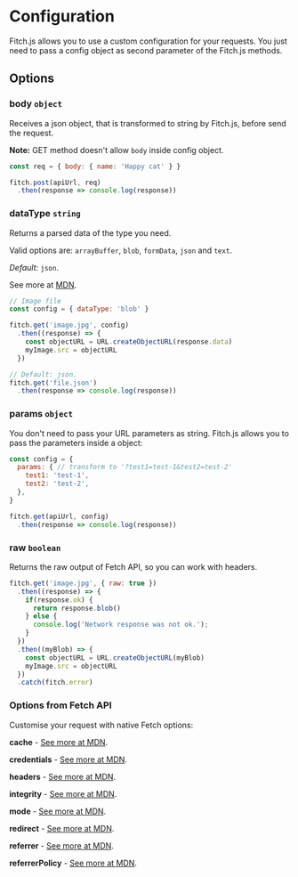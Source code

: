 # Configuration

Fitch.js allows you to use a custom configuration for your requests. You just need to pass a config object as second parameter of the Fitch.js methods.

## Options

### **body** `object`

Receives a json object, that is transformed to string by Fitch.js, before send the request.

**Note:** GET method doesn't allow `body` inside config object.

```js
const req = { body: { name: 'Happy cat' } }

fitch.post(apiUrl, req)
  .then(response => console.log(response))
```

### **dataType** `string`

Returns a parsed data of the type you need.

Valid options are: `arrayBuffer`, `blob`, `formData`, `json` and `text`.

*Default:* `json`.

See more at [MDN](https://developer.mozilla.org/en-US/docs/Web/API/Body).

```js
// Image file
const config = { dataType: 'blob' }

fitch.get('image.jpg', config)
  .then((response) => {
    const objectURL = URL.createObjectURL(response.data)
    myImage.src = objectURL
  })

// Default: json.
fitch.get('file.json')
  .then(response => console.log(response))
```

### **params** `object`

You don't need to pass your URL parameters as string. Fitch.js allows you to pass the parameters inside a object:

```js
const config = {
  params: { // transform to '?test1=test-1&test2=test-2'
    test1: 'test-1',
    test2: 'test-2',
  },
}

fitch.get(apiUrl, config)
  .then(response => console.log(response))
```

### **raw** `boolean`

Returns the raw output of Fetch API, so you can work with headers.

```js
fitch.get('image.jpg', { raw: true })
  .then((response) => {
    if(response.ok) {
      return response.blob()
    } else {
      console.log('Network response was not ok.');
    }
  })
  .then((myBlob) => {
    const objectURL = URL.createObjectURL(myBlob)
    myImage.src = objectURL
  })
  .catch(fitch.error)
```

### Options from Fetch API

Customise your request with native Fetch options:

**cache** - [See more at MDN](https://developer.mozilla.org/en-US/docs/Web/API/Request/cache).

**credentials** - [See more at MDN](https://developer.mozilla.org/en-US/docs/Web/API/GlobalFetch/fetch).

**headers** - [See more at MDN](https://developer.mozilla.org/en-US/docs/Web/API/Request/headers).

**integrity** - [See more at MDN](https://developer.mozilla.org/en-US/docs/Web/API/GlobalFetch/fetch).

**mode** - [See more at MDN](https://developer.mozilla.org/en-US/docs/Web/API/Request/mode).

**redirect** - [See more at MDN](https://developer.mozilla.org/en-US/docs/Web/API/GlobalFetch/fetch).

**referrer** - [See more at MDN](https://developer.mozilla.org/en-US/docs/Web/API/GlobalFetch/fetch).

**referrerPolicy** - [See more at MDN](https://developer.mozilla.org/en-US/docs/Web/API/GlobalFetch/fetch).
